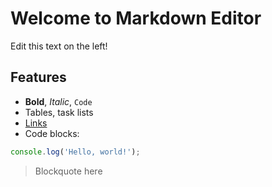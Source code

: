 # Welcome to Markdown Editor

Edit this text on the left!

## Features

- **Bold**, *Italic*, `Code`
- Tables, task lists
- [Links](https://reactjs.org)
- Code blocks:

```js
console.log('Hello, world!');
```

> Blockquote here
